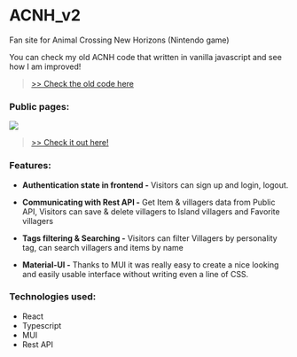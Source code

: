 # ACNH_v2

Fan site for Animal Crossing New Horizons (Nintendo game)

You can check my old ACNH code that written in vanilla javascript and see how I am improved!
> [>> Check the old code here](https://github.com/JCheyoon/ACNH)


### Public pages:
![](https://storage.jcheyoon.com/acnh.gif)

> [>> Check it out here!](https://acnh.jcheyoon.com/)

### Features:
-  **Authentication state in frontend -**
   Visitors can sign up and login, logout.


- **Communicating with Rest API -**
Get Item & villagers data from Public API,
Visitors can save & delete villagers to Island villagers and Favorite villagers


- **Tags filtering & Searching -**
    Visitors can filter Villagers by personality tag, can search villagers and items by name


- **Material-UI -**
Thanks to MUI it was really easy to create a nice looking and easily usable interface without writing even a line of CSS.

### Technologies used:
- React
- Typescript
- MUI
- Rest API